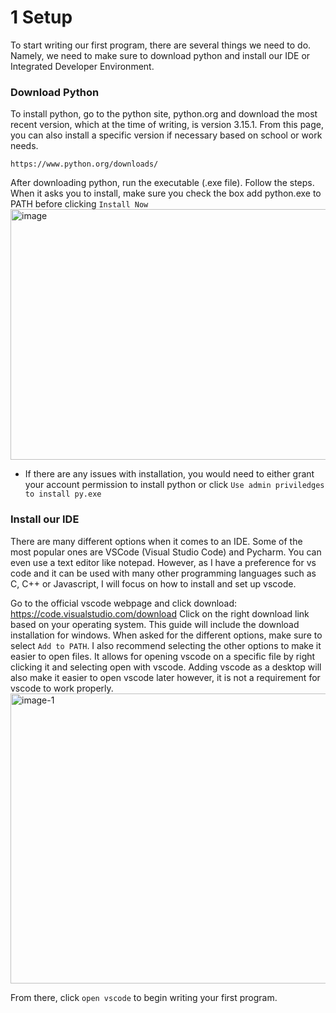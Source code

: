 # 1 Setup

To start writing our first program, there are several things we need to do. Namely, we need to make sure to download python and install our IDE or Integrated Developer Environment.

### Download Python
To install python, go to the python site, python.org and download the most recent version, which at the time of writing, is version 3.15.1. From this page, you can also install a specific version if necessary based on school or work needs.
```
https://www.python.org/downloads/
```
After downloading python, run the executable (.exe file). Follow the steps. When it asks you to install, make sure you check the box add python.exe to PATH before clicking `Install Now`
<img width="653" height="401" alt="image" src="https://github.com/user-attachments/assets/a2504dc1-a243-4f4d-9d1a-6cea633dcc47" />


- If there are any issues with installation, you would need to either grant your account permission to install python or click `Use admin priviledges to install py.exe`
### Install our IDE
There are many different options when it comes to an IDE. Some of the most popular ones are VSCode (Visual Studio Code) and Pycharm. You can even use a text editor like notepad. However, as I have a preference for vs code and it can be used with many other programming languages such as C, C++ or Javascript, I will focus on how to install and set up vscode.

Go to the official vscode webpage and click download: https://code.visualstudio.com/download
Click on the right download link based on your operating system. This guide will include the download installation for windows.
When asked for the different options, make sure to select `Add to PATH`. I also recommend selecting the other options to make it easier to open files. It allows for opening vscode on a specific file by right clicking it and selecting open with vscode. Adding vscode as a desktop will also make it easier to open vscode later however, it is not a requirement for vscode to work properly.
<img width="596" height="464" alt="image-1" src="https://github.com/user-attachments/assets/87559f7f-0b62-4d79-81b7-80acbe857c39" />


From there, click `open vscode` to begin writing your first program.

